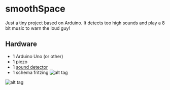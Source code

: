 # smoothSpace

Just a tiny project based on Arduino. It detects too high sounds and play a 8 bit music to warn the loud guy!


## Hardware

* 1 Arduino Uno (or other)
* 1 piezo
* 1 [sound detector](https://www.sparkfun.com/products/12642)
* 1 schema fritzing ![alt tag](https://github.com/smoothSpace/smoothSpace/blob/dev/smoothSpace.fzz)


![alt tag](https://github.com/smoothSpace/smoothSpace/blob/dev/smoothSpace_bb.png)
